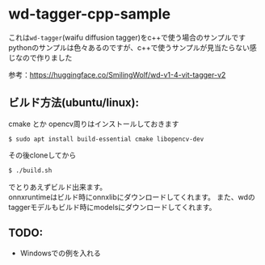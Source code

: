 # wd-tagger-cpp-sample
これは`wd-tagger`(waifu diffusion tagger)をc++で使う場合のサンプルです  
pythonのサンプルは色々あるのですが、c++で使うサンプルが見当たらない感じなので作りました  

参考：https://huggingface.co/SmilingWolf/wd-v1-4-vit-tagger-v2


## ビルド方法(ubuntu/linux):

cmake とか opencv周りはインストールしておきます
```
$ sudo apt install build-essential cmake libopencv-dev
```

その後cloneしてから  
```bash
$ ./build.sh
```
でとりあえずビルド出来ます。  
onnxruntimeはビルド時にonnxlibにダウンロードしてくれます。
また、wdのtaggerモデルもビルド時にmodelsにダウンロードしてくれます。

## TODO:
- Windowsでの例を入れる